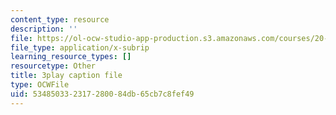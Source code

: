 ```yaml
---
content_type: resource
description: ''
file: https://ol-ocw-studio-app-production.s3.amazonaws.com/courses/20-219-becoming-the-next-bill-nye-writing-and-hosting-the-educational-show-january-iap-2015/534850332317280084db65cb7c8fef49_ftrKlCmELm4.srt
file_type: application/x-subrip
learning_resource_types: []
resourcetype: Other
title: 3play caption file
type: OCWFile
uid: 53485033-2317-2800-84db-65cb7c8fef49
---
```

